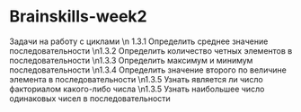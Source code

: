 # Brainskills-week2
Задачи на работу с циклами 
\n
1.3.1 Определить среднее значение последовательности
\n1.3.2 Определить количество четных элементов в последовательности
\n1.3.3 Определить максимум и минимум последовательности
\n1.3.4 Определить значение второго по величине элемента в последовательности
\n1.3.5 Узнать является ли число факториалом какого-либо числа
\n1.3.5 Узнать наибольшее число одинаковых чисел в последовательности

